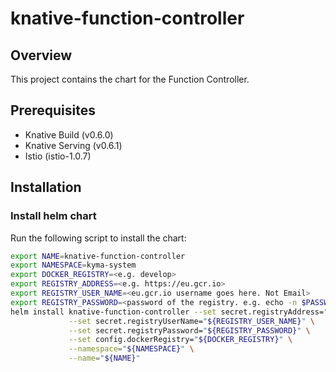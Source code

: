 # knative-function-controller

## Overview

This project contains the chart for the Function Controller.

## Prerequisites

- Knative Build (v0.6.0)
- Knative Serving (v0.6.1)
- Istio (istio-1.0.7)

## Installation

### Install helm chart

Run the following script to install the chart:

```bash
export NAME=knative-function-controller
export NAMESPACE=kyma-system
export DOCKER_REGISTRY=<e.g. develop>
export REGISTRY_ADDRESS=<e.g. https://eu.gcr.io>
export REGISTRY_USER_NAME=<eu.gcr.io username goes here. Not Email>
export REGISTRY_PASSWORD=<password of the registry. e.g. echo -n $PASSWORD | base64>
helm install knative-function-controller --set secret.registryAddress="${REGISTRY_ADDRESS}" \
             --set secret.registryUserName="${REGISTRY_USER_NAME}" \
             --set secret.registryPassword="${REGISTRY_PASSWORD}" \
             --set config.dockerRegistry="${DOCKER_REGISTRY}" \
             --namespace="${NAMESPACE}" \
             --name="${NAME}"
```
